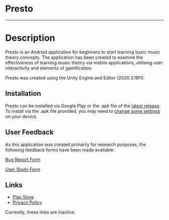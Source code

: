 # Presto
----------------


# Description
Presto is an Android application for beginners to start learning basic music theory concepts. 
The application has been created to examine the effectiveness of learning music theory via mobile applications, utilising user interactivity and elements of gamification.

Presto was created using the Unity Engine and Editor (2020.3.18f1).

## Installation

Presto can be installed via Google Play or the .apk file of the [latest release](https://github.com/patrickcarmody/Presto/releases).
To install via the .apk file provided, you may need to [change some settings](https://www.appaloosa.io/guides/how-to-install-apps-from-unknown-sources-in-android/) on your device.

## User Feedback

As this application was created primarily for research purposes, the following feedback forms have been made available:

[Bug Report Form](http://example.com/ "Title")

[User Study Form](http://example.com/ "Title")


## Links

- [Play Store](https://example.com/)
- [Privacy Policy](https://github.com/patrickcarmody/Presto/blob/master/Privacy%20Policy.md)


Currently, these links are inactive.
